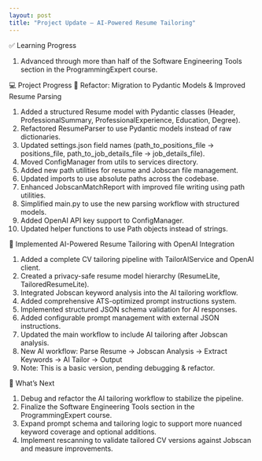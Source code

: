 ```yaml
---
layout: post
title: "Project Update — AI-Powered Resume Tailoring"
---
```


✅ Learning Progress
1. Advanced through more than half of the Software Engineering Tools section in the ProgrammingExpert course.

💻 Project Progress
🔹 Refactor: Migration to Pydantic Models & Improved Resume Parsing
1. Added a structured Resume model with Pydantic classes (Header, ProfessionalSummary, ProfessionalExperience, Education, Degree).
2. Refactored ResumeParser to use Pydantic models instead of raw dictionaries.
3. Updated settings.json field names (path_to_positions_file → positions_file, path_to_job_details_file → job_details_file).
4. Moved ConfigManager from utils to services directory.
5. Added new path utilities for resume and Jobscan file management.
6. Updated imports to use absolute paths across the codebase.
7. Enhanced JobscanMatchReport with improved file writing using path utilities.
8. Simplified main.py to use the new parsing workflow with structured models.
9. Added OpenAI API key support to ConfigManager.
10. Updated helper functions to use Path objects instead of strings.

🔹 Implemented AI-Powered Resume Tailoring with OpenAI Integration
1. Added a complete CV tailoring pipeline with TailorAIService and OpenAI client.
2. Created a privacy-safe resume model hierarchy (ResumeLite, TailoredResumeLite).
3. Integrated Jobscan keyword analysis into the AI tailoring workflow.
4. Added comprehensive ATS-optimized prompt instructions system.
5. Implemented structured JSON schema validation for AI responses.
6. Added configurable prompt management with external JSON instructions.
7. Updated the main workflow to include AI tailoring after Jobscan analysis.
8. New AI workflow: Parse Resume → Jobscan Analysis → Extract Keywords → AI Tailor → Output
9. Note: This is a basic version, pending debugging & refactor.

🔄 What’s Next
1. Debug and refactor the AI tailoring workflow to stabilize the pipeline.
2. Finalize the Software Engineering Tools section in the ProgrammingExpert course.
3. Expand prompt schema and tailoring logic to support more nuanced keyword coverage and optional additions.
4. Implement rescanning to validate tailored CV versions against Jobscan and measure improvements.